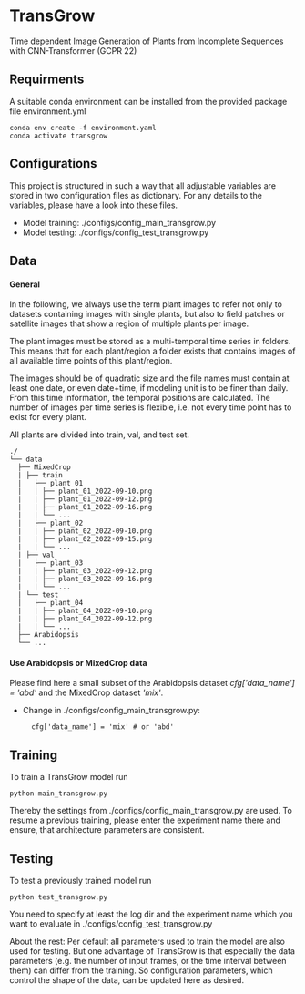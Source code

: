 # TransGrow

Time dependent Image Generation of Plants from Incomplete Sequences with CNN-Transformer (GCPR 22)

## Requirments

A suitable conda environment can be installed from the provided package file environment.yml

    conda env create -f environment.yaml
    conda activate transgrow

## Configurations

This project is structured in such a way that all adjustable variables are stored in two configuration files as dictionary.
For any details to the variables, please have a look into these files.

- Model training: ./configs/config_main_transgrow.py
- Model testing: ./configs/config_test_transgrow.py


## Data

#### General

In the following, we always use the term plant images to refer not only to datasets containing images with single plants, but also to field patches or satellite images that show a region of multiple plants per image.

The plant images must be stored as a multi-temporal time series in folders. This means that for each plant/region a folder exists that contains images of all available time points of this plant/region. 

The images should be of quadratic size and the file names must contain at least one date, or even date+time, if modeling unit is to be finer than daily. From this time information, the temporal positions are calculated. 
The number of images per time series is flexible, i.e. not every time point has to exist for every plant. 

All plants are divided into train, val, and test set.

    ./
    └── data
      ├── MixedCrop  
      | ├── train
      |   ├── plant_01
      |   | ├── plant_01_2022-09-10.png
      |   | ├── plant_01_2022-09-12.png
      |   | ├── plant_01_2022-09-16.png
      |   | └── ...
      |   ├── plant_02
      |   | ├── plant_02_2022-09-10.png
      |   | ├── plant_02_2022-09-15.png
      |   | └── ...
      | ├── val
      |   ├── plant_03
      |   | ├── plant_03_2022-09-12.png
      |   | ├── plant_03_2022-09-16.png
      |   | └── ...      
      | └── test
      |   ├── plant_04
      |   | ├── plant_04_2022-09-10.png
      |   | ├── plant_04_2022-09-12.png
      |   | └── ...
      ├── Arabidopsis
      └── ...

#### Use Arabidopsis or MixedCrop data

Please find here a small subset of the Arabidopsis dataset *cfg['data_name'] = 'abd'* and the MixedCrop dataset *'mix'*.

- Change in ./configs/config_main_transgrow.py:

        cfg['data_name'] = 'mix' # or 'abd'


## Training
To train a TransGrow model run 

    python main_transgrow.py

Thereby the settings from ./configs/config_main_transgrow.py are used.
To resume a previous training, please enter the experiment name there and ensure, that architecture parameters are consistent.

## Testing
To test a previously trained model run

    python test_transgrow.py
    
You need to specify at least the log dir and the experiment name which you want to evaluate in ./configs/config_test_transgrow.py 

About the rest: Per default all parameters used to train the model are also used for testing.
But one advantage of TransGrow is that especially the data parameters (e.g. the number of input frames, or the time interval between them) can differ from the training. So configuration parameters, which control the shape of the data, can be updated here as desired.


